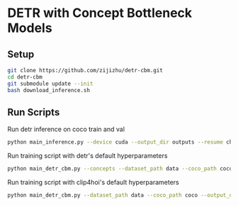 # DETR with Concept Bottleneck Models

## Setup

```bash
git clone https://github.com/zijizhu/detr-cbm.git
cd detr-cbm
git submodule update --init
bash download_inference.sh
```

## Run Scripts

Run detr inference on coco train and val
```bash
python main_inference.py --device cuda --output_dir outputs --resume checkpoints/detr-r50-e632da11.pth --coco_path coco
```

Run training script with detr's default hyperparameters
```bash
python main_detr_cbm.py --concepts --dataset_path data --coco_path coco --output_dir outputs --device cpu
```

Run training script with clip4hoi's default hyperparameters
```bash
python main_detr_cbm.py --dataset_path data --coco_path coco --output_dir outputs --device cpu
```
